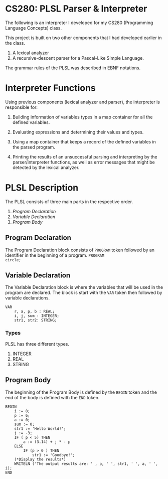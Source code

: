 # CS280: PLSL Parser & Interpreter
The following is an interpreter I developed for my CS280 (Programming Language Concepts) class.

This project is built on two other components that I had developed earlier in the class.

1. A lexical analyzer
2. A recursive-descent parser for a Pascal-Like Simple Language.

The grammar rules of the PLSL was described in EBNF notations.

# Interpreter Functions

Using previous components (lexical analyzer and parser), the interpreter is responsible for:

1. Building information of variables types in a map container for all the defined variables.
2. Evaluating expressions and determining their values and types.
3. Using a map container that keeps a record of the defined variables in the parsed program.

4. Printing the results of an unsuccessful parsing and interpreting by the parser/interpreter functions, as well as error messages that might be detected by the lexical analyzer.

# PLSL Description

The PLSL consists of three main parts in the respective order.
1. <em>Program Declaration</em>
2. <em>Variable Declaration</em>
3. <em>Program Body</em>

## Program Declaration
The Program Declaration block consists of <code>PROGRAM</code> token followed by an identifier in the beginning of a program. 
<code>PROGRAM circle;</code>

## Variable Declaration
The Variable Declaration block is where the variables that will be used in the program are declared. 
The block is start with the <code>VAR</code> token then followed by variable declarations.
<pre><code>VAR
	r, a, p, b : REAL;
	i, j, sum : INTEGER;
	str1, str2: STRING; </code></pre>
### Types
PLSL has three different types.
1. INTEGER
2. REAL
3. STRING
## Program Body
The beginning of the Program Body is defined by the <code>BEGIN</code> token and the end of the body is defined with the <code>END</code> token.
<pre><code>BEGIN
	i := 8;
	p := 6;
	a := 0;
	sum := 0;
	str1 := 'Hello World!';
	j := -3;
	IF ( p < 5) THEN
		a := (3.14) + j * - p
	ELSE
		IF (p > 0 ) THEN 
			str1 := 'Goodbye!';
	(*Display the results*)
	WRITELN ('The output results are: ' , p, ' ', str1, ' ', a, ' ', i);
END
</pre></code>
